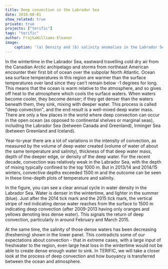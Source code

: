 ```yaml
---
title: Deep convection in the Labrador Sea
date: 2018-08-01
show_related: true
private: true
projects: ["terific"]
tags: "terific"
author: FrajkaWilliams-Eleanor
image:
    caption: '(a) Density and (b) salinity anomalies in the Labrador Sea given by Argo float data. In 2013/14 and 2014/15 convection was deep, while the Labrador Sea Water produced was relatively fresh.'
---
```


In the wintertime in the Labrador Sea, eastward travelling cold dry air from the Canadian Arctic archipelago and storms from northeast American encounter their first bit of ocean over the subpolar North Atlantic.  Ocean sea surface temperatures in this region are warmer than the surface temperatures over land since they can't remain below -1 degrees for long.  This means that the ocean is warm relative to the atmosphere, and so gives off heat to the atmosphere which cools the surface waters.  When waters become cooler, they become denser; if they get denser than the waters beneath them, they sink, mixing with deeper water.  This process is called "deep convection", and the end result is a well-mixed deep water mass.  There are only a few places in the world where deep convection can occur in the open ocean (as opposed to continental shelves or marginal seas), including the Labrador Sea (between Canada and Greenland), Irminger Sea (between Greenland and Iceland).  

Year-to-year there are a lot of variations in the intensity of convection, as measured by the volume of deep water created (volume of water of about the same temperature and salinity), thickness of that deep water mass, depth of the deeper edge, or density of the deep water.  For the recent decade, convection was relatively weak in the Labrador Sea, with the depth of mixing typically confined to the top 1000 m.  But in 2013/14 and 2014/15 winters, convective depths exceeded 1500 m and the outcome can be seen in these time-depth plots of temperature and salinity.  

In the figure, you can see a clear annual cycle in water density in the Labrador Sea.  Water is denser in the wintertime, and lighter in the summer (blue).  Just after the 2014 tick mark and the 2015 tick mark, the vertical stripe of red indicating dense water reaches from the surface to 1500 m indicating deep convection (after 2009-2013 having only oranges and yellows denoting less dense water).  This signals the return of deep convection, particularly in around February and March 2015.

At the same time, the salinity of those dense waters has been decreasing (freshening) shown in the lower panel.  This contradicts some of our expectations about convection - that in extreme cases, with a large input of freshwater to the region, even large heat loss in the wintertime would not be able to create dense enough water to sink.  In TERIFIC, we will take a closer look at the process of deep convection and how buoyancy is transferred between the ocean and atmosphere.